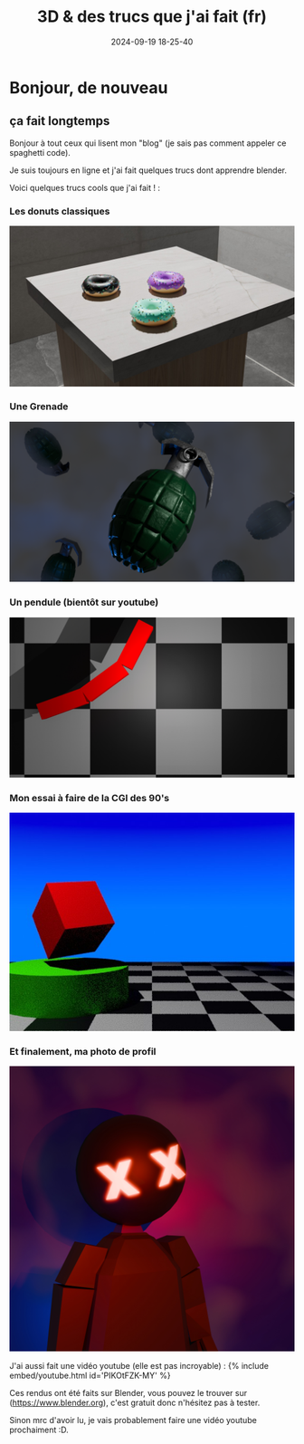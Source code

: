 ﻿---
title: 3D & des trucs que j'ai fait (fr)
date: 2024-09-19 18-25-40
categories: [3D, Youtube]
tags: [Blender, videos]
comments: true
---

# Bonjour, de nouveau
## ça fait longtemps

Bonjour à tout ceux qui lisent mon "blog" (je sais pas comment appeler ce spaghetti code).

Je suis toujours en ligne et j'ai fait quelques trucs dont apprendre blender.

Voici quelques trucs cools que j'ai fait ! :

### Les donuts classiques 

![3 donuts 3d sur une table de quartz](https://raw.githubusercontent.com/deadly-carp/deadly-carp.github.io/main/docs/assets/images/0001.jpg)

### Une Grenade

![Une grenade](https://raw.githubusercontent.com/deadly-carp/deadly-carp.github.io/main/docs/assets/images/grenadeopendenoise2k.png)

### Un pendule (bientôt sur youtube)

![Un pendulum](https://raw.githubusercontent.com/deadly-carp/deadly-carp.github.io/main/docs/assets/images/0007.jpg)

### Mon essai à faire de la CGI des 90's

![De la CGI qui ressemble à celle des années 90](https://raw.githubusercontent.com/deadly-carp/deadly-carp.github.io/main/docs/assets/images/attemptat90scgi.jpg)

### Et finalement, ma photo de profil

![Ma photo de profil](https://raw.githubusercontent.com/deadly-carp/deadly-carp.github.io/main/docs/assets/images/Deadly_Carpv2GLARE2024under4mb.jpg)

J'ai aussi fait une vidéo youtube (elle est pas incroyable) :
{% include embed/youtube.html id='PIKOtFZK-MY' %}

Ces rendus ont été faits sur Blender, vous pouvez le trouver sur (https://www.blender.org), c'est gratuit donc n'hésitez pas à tester.

Sinon mrc d'avoir lu, je vais probablement faire une vidéo youtube prochaiment :D.

<script src="https://giscus.app/client.js"
        data-repo="deadly-carp/deadly-carp.github.io"
        data-repo-id="R_kgDOLwc5Vg"
        data-category="General"
        data-category-id="DIC_kwDOLwc5Vs4Cj1TZ"
        data-mapping="pathname"
        data-strict="0"
        data-reactions-enabled="1"
        data-emit-metadata="0"
        data-input-position="bottom"
        data-theme="preferred_color_scheme"
        data-lang="fr"
        crossorigin="anonymous"
        async>
</script>
